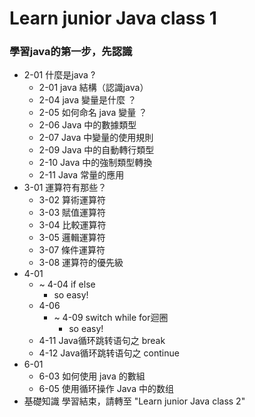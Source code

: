 # Learn junior Java class 1
### 學習java的第一步，先認識
- 2-01 什麼是java ?
    - 2-01 java 結構（認識java）
    - 2-04 java 變量是什麼 ？
    - 2-05 如何命名 java 變量 ？
    - 2-06 Java 中的數據類型 
    - 2-07 Java 中變量的使用規則
    - 2-09 Java 中的自動轉行類型
    - 2-10 Java 中的強制類型轉換
    - 2-11 Java 常量的應用
- 3-01 運算符有那些？
    - 3-02 算術運算符
    - 3-03 賦值運算符
    - 3-04 比較運算符
    - 3-05 邏輯運算符
    - 3-07 條件運算符
    - 3-08 運算符的優先級
- 4-01
  - ~ 4-04 if else 
    - so easy!
  - 4-06 
    - ~ 4-09 switch while for迴圈 
      - so easy!
  - 4-11 Java循环跳转语句之 break
  - 4-12 Java循环跳转语句之 continue
- 6-01
  - 6-03 如何使用 java 的數組
  - 6-05 使用循环操作 Java 中的数组
- 基礎知識 學習結束，請轉至 "Learn junior Java class 2"

